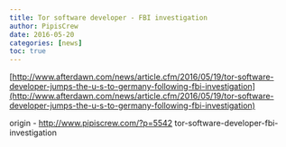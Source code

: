 ```yaml
---
title: Tor software developer - FBI investigation
author: PipisCrew
date: 2016-05-20
categories: [news]
toc: true
---
```


[http://www.afterdawn.com/news/article.cfm/2016/05/19/tor-software-developer-jumps-the-u-s-to-germany-following-fbi-investigation](http://www.afterdawn.com/news/article.cfm/2016/05/19/tor-software-developer-jumps-the-u-s-to-germany-following-fbi-investigation)

origin - http://www.pipiscrew.com/?p=5542 tor-software-developer-fbi-investigation